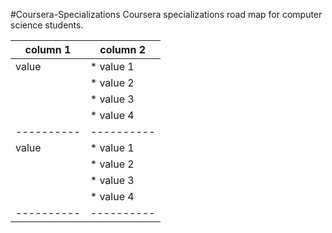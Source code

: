 #Coursera-Specializations
Coursera specializations road map for computer science students.

| column 1 | column 2 |
|----------|----------|
| value    | * value 1|
|          | * value 2|
|          | * value 3|
|          | * value 4|
|----------|----------|
| value    | * value 1|
|          | * value 2|
|          | * value 3|
|          | * value 4|
|----------|----------|

